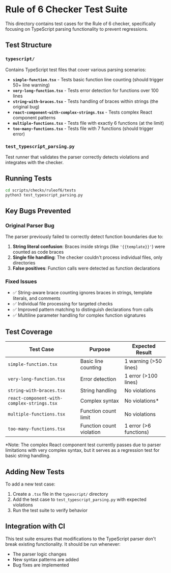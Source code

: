 # Rule of 6 Checker Test Suite

This directory contains test cases for the Rule of 6 checker, specifically focusing on TypeScript parsing functionality to prevent regressions.

## Test Structure

### `typescript/`
Contains TypeScript test files that cover various parsing scenarios:

- **`simple-function.tsx`** - Tests basic function line counting (should trigger 50+ line warning)
- **`very-long-function.tsx`** - Tests error detection for functions over 100 lines
- **`string-with-braces.tsx`** - Tests handling of braces within strings (the original bug)
- **`react-component-with-complex-strings.tsx`** - Tests complex React component patterns
- **`multiple-functions.tsx`** - Tests file with exactly 6 functions (at the limit)
- **`too-many-functions.tsx`** - Tests file with 7 functions (should trigger error)

### `test_typescript_parsing.py`
Test runner that validates the parser correctly detects violations and integrates with the checker.

## Running Tests

```bash
cd scripts/checks/ruleof6/tests
python3 test_typescript_parsing.py
```

## Key Bugs Prevented

### Original Parser Bug
The parser previously failed to correctly detect function boundaries due to:
1. **String literal confusion**: Braces inside strings (like `'{{template}}'`) were counted as code braces
2. **Single file handling**: The checker couldn't process individual files, only directories
3. **False positives**: Function calls were detected as function declarations

### Fixed Issues
- ✅ String-aware brace counting ignores braces in strings, template literals, and comments
- ✅ Individual file processing for targeted checks
- ✅ Improved pattern matching to distinguish declarations from calls
- ✅ Multiline parameter handling for complex function signatures

## Test Coverage

| Test Case | Purpose | Expected Result |
|-----------|---------|----------------|
| `simple-function.tsx` | Basic line counting | 1 warning (>50 lines) |
| `very-long-function.tsx` | Error detection | 1 error (>100 lines) |
| `string-with-braces.tsx` | String handling | No violations |
| `react-component-with-complex-strings.tsx` | Complex syntax | No violations* |
| `multiple-functions.tsx` | Function count limit | No violations |
| `too-many-functions.tsx` | Function count violation | 1 error (>6 functions) |

*Note: The complex React component test currently passes due to parser limitations with very complex syntax, but it serves as a regression test for basic string handling.

## Adding New Tests

To add a new test case:

1. Create a `.tsx` file in the `typescript/` directory
2. Add the test case to `test_typescript_parsing.py` with expected violations
3. Run the test suite to verify behavior

## Integration with CI

This test suite ensures that modifications to the TypeScript parser don't break existing functionality. It should be run whenever:
- The parser logic changes
- New syntax patterns are added
- Bug fixes are implemented